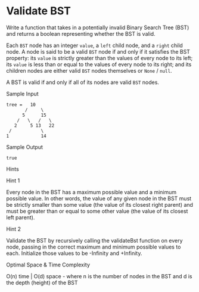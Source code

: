 # Validate BST

Write a function that takes in a potentially invalid Binary Search Tree (BST) and returns a boolean representing whether the BST is valid.

Each `BST` node has an integer `value`, a `left` child node, and a `right` child node. A node is said to be a valid `BST` node if and only if it satisfies the BST property: its `value` is strictly greater than the values of every node to its left; its `value` is less than or equal to the values of every node to its right; and its children nodes are either valid `BST` nodes themselves or `None` / `null`.

A BST is valid if and only if all of its nodes are valid `BST` nodes.

Sample Input
```
tree =   10
       /     \
      5      15
    /   \   /   \
   2     5 13   22
 /           \
1            14
```

Sample Output
```
true
```

Hints

Hint 1

Every node in the BST has a maximum possible value and a minimum possible value. In other words, the value of any given node in the BST must be strictly smaller than some value (the value of its closest right parent) and must be greater than or equal to some other value (the value of its closest left parent).

Hint 2

Validate the BST by recursively calling the validateBst function on every node, passing in the correct maximum and minimum possible values to each. Initialize those values to be -Infinity and +Infinity.

Optimal Space & Time Complexity

O(n) time | O(d) space - where n is the number of nodes in the BST and d is the depth (height) of the BST